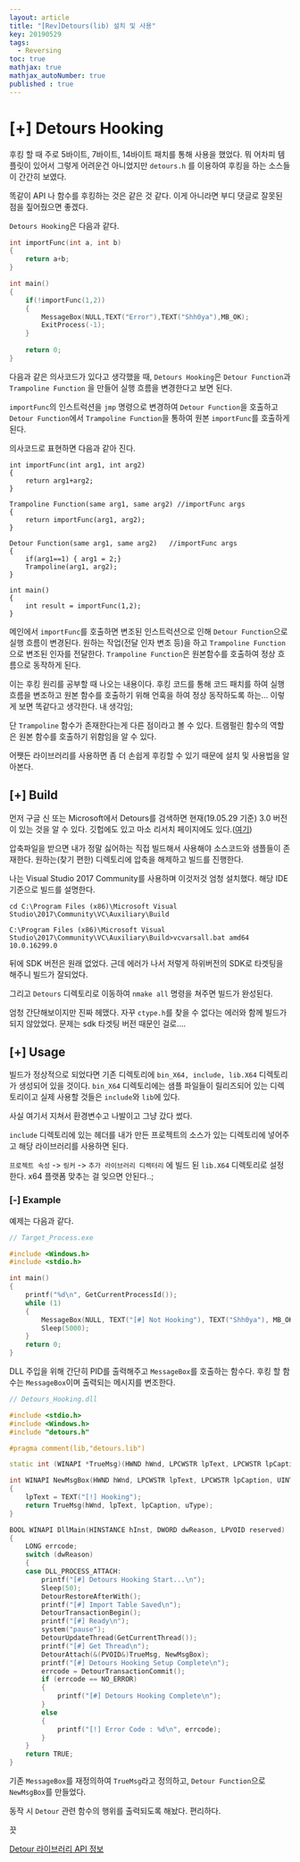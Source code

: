 ```yaml
---
layout: article
title: "[Rev]Detours(lib) 설치 및 사용"
key: 20190529
tags:
  - Reversing
toc: true
mathjax: true
mathjax_autoNumber: true
published : true
---
```


# [+] Detours Hooking

<!--more-->

후킹 할 때 주로 5바이트, 7바이트, 14바이트 패치를 통해 사용을 했었다. 뭐 어차피 템플릿이 있어서 그렇게 어려운건 아니었지만 `detours.h` 를 이용하여 후킹을 하는 소스들이 간간히 보였다.

똑같이 API 나 함수를 후킹하는 것은 같은 것 같다. 이게 아니라면 부디 댓글로 잘못된 점을 짚어줬으면 좋겠다.

`Detours Hooking`은 다음과 같다.

```c++
int importFunc(int a, int b)
{
    return a+b;
}

int main()
{
    if(!importFunc(1,2))
    {
        MessageBox(NULL,TEXT("Error"),TEXT("Shh0ya"),MB_OK);
        ExitProcess(-1);
    }
    
    return 0;
}
```

다음과 같은 의사코드가 있다고 생각했을 때, `Detours Hooking`은 `Detour Function`과 `Trampoline Function` 을 만들어 실행 흐름을 변경한다고 보면 된다.

`importFunc`의 인스트럭션을 `jmp` 명령으로 변경하여 `Detour Function`을 호출하고 `Detour Function`에서 `Trampoline Function`을 통하여 원본 `importFunc`를 호출하게 된다.

의사코드로 표현하면 다음과 같아 진다.

```
int importFunc(int arg1, int arg2)
{
    return arg1+arg2;
}

Trampoline Function(same arg1, same arg2) //importFunc args
{
    return importFunc(arg1, arg2);
}

Detour Function(same arg1, same arg2)	//importFunc args
{
    if(arg1==1)	{ arg1 = 2;}
    Trampoline(arg1, arg2);
}

int main()
{
    int result = importFunc(1,2);
}
```

메인에서 `importFunc`를 호출하면 변조된 인스트럭션으로 인해 `Detour Function`으로 실행 흐름이 변경된다. 원하는 작업(전달 인자 변조 등)을 하고 `Trampoline Function`으로 변조된 인자를 전달한다. `Trampoline Function`은 원본함수를 호출하여 정상 흐름으로 동작하게 된다.

이는 후킹 원리를 공부할 때 나오는 내용이다. 후킹 코드를 통해 코드 패치를 하여 실행흐름을 변조하고 원본 함수를 호출하기 위해 언훅을 하여 정상 동작하도록 하는... 이렇게 보면 똑같다고 생각한다. 내 생각임;

단 `Trampoline` 함수가 존재한다는게 다른 점이라고 볼 수 있다. 트램펄린 함수의 역할은 원본 함수를 호출하기 위함임을 알 수 있다.

어쨋든 라이브러리를 사용하면 좀 더 손쉽게 후킹할 수 있기 때문에 설치 및 사용법을 알아본다.

## [+] Build

먼저 구글 신 또는 Microsoft에서 Detours를 검색하면 현재(19.05.29 기준) 3.0 버전이 있는 것을 알 수 있다. 깃헙에도 있고 마소 리서치 페이지에도 있다.(<a href="https://www.microsoft.com/en-us/research/project/detours/?from=https%3A%2F%2Fresearch.microsoft.com%2Fen-us%2Fprojects%2Fdetours">여기</a>)

압축파일을 받으면 내가 정말 싫어하는 직접 빌드해서 사용해야 소스코드와 샘플들이 존재한다. 원하는(찾기 편한) 디렉토리에 압축을 해제하고 빌드를 진행한다.

나는 Visual Studio 2017 Community를 사용하며 이것저것 엄청 설치했다. 해당 IDE 기준으로 빌드를 설명한다.

```
cd C:\Program Files (x86)\Microsoft Visual Studio\2017\Community\VC\Auxiliary\Build

C:\Program Files (x86)\Microsoft Visual Studio\2017\Community\VC\Auxiliary\Build>vcvarsall.bat amd64 10.0.16299.0
```

뒤에 SDK 버전은 원래 없었다. 근데 에러가 나서 저렇게 하위버전의 SDK로 타겟팅을 해주니 빌드가 잘되었다.

그리고 `Detours` 디렉토리로 이동하여 `nmake all` 명령을 쳐주면 빌드가 완성된다.

엄청 간단해보이지만 진짜 헤맸다. 자꾸 `ctype.h`를 찾을 수 없다는 에러와 함께 빌드가 되지 않았었다. 문제는 sdk 타겟팅 버전 때문인 걸로....

## [+] Usage

빌드가 정상적으로 되었다면 기존 디렉토리에 `bin_X64, include, lib.X64` 디렉토리가 생성되어 있을 것이다. `bin_X64` 디렉토리에는 샘플 파일들이 릴리즈되어 있는 디렉토리이고 실제 사용할 것들은 `include`와 `lib`에 있다.

사실 여기서 지쳐서 환경변수고 나발이고 그냥 갔다 썼다.

`include` 디렉토리에 있는 헤더를 내가 만든 프로젝트의 소스가 있는 디렉토리에 넣어주고 해당 라이브러리를 사용하면 된다.

`프로젝트 속성` -> `링커` -> `추가 라이브러리 디렉터리` 에 빌드 된 `lib.X64` 디렉토리로 설정한다. x64 플랫폼 맞추는 걸 잊으면 안된다..;

### [-] Example

예제는 다음과 같다.

```c++
// Target_Process.exe

#include <Windows.h>
#include <stdio.h>

int main()
{
	printf("%d\n", GetCurrentProcessId());
	while (1)
	{
		MessageBox(NULL, TEXT("[#] Not Hooking"), TEXT("Shh0ya"), MB_OK);
		Sleep(5000);
	}
	return 0;
}

```

DLL 주입을 위해 간단히 PID를 출력해주고 `MessageBox`를 호출하는 함수다. 후킹 할 함수는 `MessageBox`이며 출력되는 메시지를 변조한다.

```c++
// Detours_Hooking.dll

#include <stdio.h>
#include <Windows.h>
#include "detours.h"

#pragma comment(lib,"detours.lib")

static int (WINAPI *TrueMsg)(HWND hWnd, LPCWSTR lpText, LPCWSTR lpCaption, UINT uType) = MessageBox;

int WINAPI NewMsgBox(HWND hWnd, LPCWSTR lpText, LPCWSTR lpCaption, UINT uType)
{
	lpText = TEXT("[!] Hooking");
	return TrueMsg(hWnd, lpText, lpCaption, uType);
}

BOOL WINAPI DllMain(HINSTANCE hInst, DWORD dwReason, LPVOID reserved)
{
	LONG errcode;
	switch (dwReason)
	{
	case DLL_PROCESS_ATTACH:
		printf("[#] Detours Hooking Start...\n");
		Sleep(50);
		DetourRestoreAfterWith();
		printf("[#] Import Table Saved\n");
		DetourTransactionBegin();
		printf("[#] Ready\n");
		system("pause");
		DetourUpdateThread(GetCurrentThread());
		printf("[#] Get Thread\n");
		DetourAttach(&(PVOID&)TrueMsg, NewMsgBox);
		printf("[#] Detours Hooking Setup Complete\n");
		errcode = DetourTransactionCommit();
		if (errcode == NO_ERROR)
		{
			printf("[#] Detours Hooking Complete\n");
		}
		else
		{
			printf("[!] Error Code : %d\n", errcode);
		}
	}
	return TRUE;
}
```

기존 `MessageBox`를 재정의하여 `TrueMsg`라고 정의하고, `Detour Function`으로 `NewMsgBox`를 만들었다.

동작 시 `Detour` 관련 함수의 행위를 출력되도록 해놨다. 편리하다.

끗

<a href="https://github.com/microsoft/Detours/wiki">Detour 라이브러리 API 정보</a>

